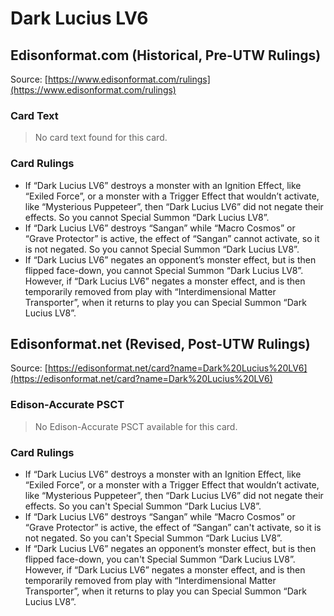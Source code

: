 # Dark Lucius LV6

## Edisonformat.com (Historical, Pre-UTW Rulings)

Source: [https://www.edisonformat.com/rulings](https://www.edisonformat.com/rulings)

### Card Text

> No card text found for this card.

### Card Rulings

*   If “Dark Lucius LV6” destroys a monster with an Ignition Effect, like “Exiled Force”, or a monster with a Trigger Effect that wouldn’t activate, like “Mysterious Puppeteer”, then “Dark Lucius LV6” did not negate their effects. So you cannot Special Summon “Dark Lucius LV8”.
*   If “Dark Lucius LV6” destroys “Sangan” while “Macro Cosmos” or “Grave Protector” is active, the effect of “Sangan” cannot activate, so it is not negated. So you cannot Special Summon “Dark Lucius LV8”.
*   If “Dark Lucius LV6” negates an opponent’s monster effect, but is then flipped face-down, you cannot Special Summon “Dark Lucius LV8”. However, if “Dark Lucius LV6” negates a monster effect, and is then temporarily removed from play with “Interdimensional Matter Transporter”, when it returns to play you can Special Summon “Dark Lucius LV8”.

## Edisonformat.net (Revised, Post-UTW Rulings)

Source: [https://edisonformat.net/card?name=Dark%20Lucius%20LV6](https://edisonformat.net/card?name=Dark%20Lucius%20LV6)

### Edison-Accurate PSCT

> No Edison-Accurate PSCT available for this card.

### Card Rulings

*   If “Dark Lucius LV6” destroys a monster with an Ignition Effect, like “Exiled Force”, or a monster with a Trigger Effect that wouldn’t activate, like “Mysterious Puppeteer”, then “Dark Lucius LV6” did not negate their effects. So you can't Special Summon “Dark Lucius LV8”.
*   If “Dark Lucius LV6” destroys “Sangan” while “Macro Cosmos” or “Grave Protector” is active, the effect of “Sangan” can't activate, so it is not negated. So you can't Special Summon “Dark Lucius LV8”.
*   If “Dark Lucius LV6” negates an opponent’s monster effect, but is then flipped face-down, you can't Special Summon “Dark Lucius LV8”. However, if “Dark Lucius LV6” negates a monster effect, and is then temporarily removed from play with “Interdimensional Matter Transporter”, when it returns to play you can Special Summon “Dark Lucius LV8”.
            